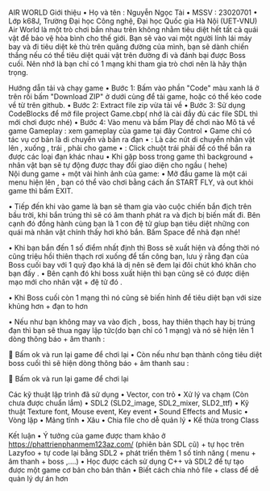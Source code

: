 AIR WORLD
Giới thiệu
•	Họ và tên : Nguyễn Ngọc Tài 
•	MSSV : 23020701
•	Lớp k68J, Trường Đại học Công nghệ, Đại học Quốc gia Hà Nội (UET-VNU)
Air World là một trò chơi bắn nhau trên không nhằm tiêu diệt hết tất cả quái vật để bảo vệ hòa bình cho thế giới. Bạn sẽ vào vai một người lính lái máy bay và đi tiêu diệt kẻ thù trên quãng đường của mình, bạn sẽ dành chiến thắng nếu có thể tiêu diệt quái vật trên đường đi và đánh bại được Boss cuối. Nên nhớ là bạn chỉ có 1 mạng khi tham gia trò chơi nên là hãy thận trọng.

Hướng dẫn tải và chạy game
•	Bước 1: Bấm vào phần "Code" màu xanh lá ở trên rồi bấm "Download ZIP" ở dưới cùng để tải game, hoặc có thể kéo code về từ trên github.
•	Bước 2: Extract file zip vừa tải về
•	Bước 3: Sử dụng CodeBlocks để mở file project Game.cbp( nhớ là cài đầy đủ các file SDL thì mới chơi được nhé)
•	Bước 4: Vào menu và bấm Play để chơi nào
Mô tả về game
Gameplay  : xem gameplay của game tại đây 
Control 
•	Game chỉ có tác vụ cơ bản là di chuyển và bắn ra đạn 
•	   :  Là các nút di chuyển nhân vật lên , xuống , trái , phải cho game
•	   : Click chuột trái phải để có thể bắn ra được các loại đạn khác nhau
•	Khi gặp boss trong game thì background + nhân vật bạn sẽ tự động được thay đổi giao diện cho ngầu ( hehe)	
Nội dung game + một vài hình ảnh của game:
•	Mở đầu game là một cái menu hiện lên , bạn có thể vào chơi bằng cách ấn START FLY, và out khỏi game thì bấm EXIT.
   

•	Tiếp đến khi vào game là bạn sẽ tham gia vào cuộc chiến bắn địch trên bầu trời, khi bắn trúng thì sẽ có âm thanh phát ra và địch bị biến mất đi.
Bên cạnh đó đồng hành cùng bạn là 1 con đệ tử gíup bạn tiêu diệt những con quái mà nhân vật chính thấy hơi khó bắn. Bấm Space để nhả đạn nhé!

 







•	Khi bạn bắn đến 1 số điểm nhất định thì Boss sẽ xuất hiện và đồng thời nó cũng triệu hồi thiên thạch rơi xuống để tấn công bạn, lưu ý rằng đạn của Boss cuối bay với 1 quỹ đạo khá là dị nên sẽ đem lại đôi chút khó khăn cho bạn đấy .
•	Bên cạnh đó khi boss xuất hiện thì bạn cũng sẽ có được diện mạo mới cho nhân vật + đệ tử đó .
 

•	Khi Boss cuối còn 1 mạng thì nó cũng sẽ biến hình để tiêu diệt bạn với size khủng hơn + đạn to hơn
 
•	Nếu như bạn không may va vào địch , boss, hay thiên thạch hay bị trúng đạn thì bạn sẽ thua ngay lập tức(do bạn chỉ có 1 mạng) và nó sẽ hiện lên 1 dòng thông báo + âm thanh :
 		
	Bấm ok và run lại game để chơi lại
•	Còn nếu như bạn thành công tiêu diệt boss cuối thì sẽ hiện dòng thông báo + âm thanh sau :
 
	Bấm ok và run lại game để chơi lại

Các kỹ thuật lập trình đã sử dụng
•	Vector, con trỏ
•	Xử lý va chạm (Còn chưa được chuẩn lắm)
•	SDL2 (SLD2_image, SDL2_mixer, SLD2_ttf)
•	Kỹ thuật Texture font, Mouse event, Key event
•	Sound Effects and Music
•	Vòng lặp
•	Mảng tĩnh
•	Xâu
•	Chia file cho dễ quản lý 
•	Kế thừa trong Class 

Kết luận
•	Ý tưởng của game được tham khảo ở https://phattrienphanmem123az.com/ (phiên bản SDL cũ) + tự học trên Lazyfoo + tự code lại bằng SDL2 + phát triển thêm 1 số tính năng ( menu + âm thanh + boss ,….)
•	Học được cách sử dụng C++ và SDL2 để tự tạo được một game cơ bản cho bản thân 
•	Biết cách chia nhỏ file + class để dễ quản lý dự án hơn


